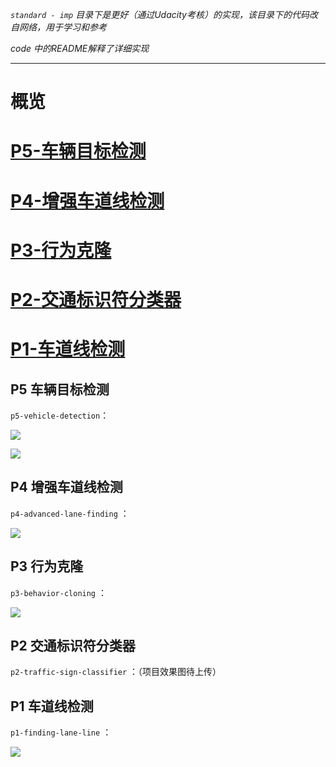 *`standard - imp` 目录下是更好（通过Udacity考核）的实现，该目录下的代码改自网络，用于学习和参考*

*code 中的README解释了详细实现*

---

# 概览

# [P5-车辆目标检测](#p5)

# [P4-增强车道线检测](#p4)

# [P3-行为克隆](#p3)

# [P2-交通标识符分类器](#p2)

# [P1-车道线检测](#p1)

## P5 车辆目标检测

<a id="p5"></a>

`p5-vehicle-detection`：

![](https://github.com/keyoflouis/ProjectSets-finished/tree/main/demo-pic/p5_1.gif)

![](https://github.com/keyoflouis/ProjectSets-finished/tree/main/demo-pic/p5_2.gif)

## P4 增强车道线检测

<a id="p4"></a>

`p4-advanced-lane-finding` ：

![](https://github.com/keyoflouis/ProjectSets-finished/tree/main/demo-pic/p4.gif)

## P3 行为克隆

<a id="p3"></a>

`p3-behavior-cloning` ：

![](https://github.com/keyoflouis/ProjectSets-finished/tree/main/demo-pic/p3.gif)

## P2 交通标识符分类器

<a id="p2"></a>

`p2-traffic-sign-classifier` ：（项目效果图待上传）

## P1 车道线检测

<a id="p1"></a>

`p1-finding-lane-line` ：

![](https://github.com/keyoflouis/ProjectSets-finished/tree/main/demo-pic/p1.gif)
